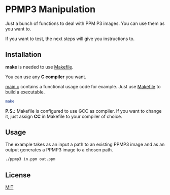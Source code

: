 # PPMP3 Manipulation

Just a bunch of functions to deal with PPM P3 images. You can use them as you want to.

If you want to test, the next steps will give you instructions to.
## Installation

**make** is needed to use [Makefile](Makefile).

You can use any **C compiler** you want. 

[main.c](src/main.c) contains a functional usage code for example. Just use [Makefile](Makefile) to build a executable.
```sh
make
```
**P.S.:** Makefile is configured to use GCC as compiler. If you want to change it, just assign **CC** in Makefile to your compiler of choice.

## Usage

The example takes as an input a path to an existing PPMP3 image and as an output generates a PPMP3 image to a chosen path.
```sh
./ppmp3 in.ppm out.ppm
```

## License

[MIT](LICENSE)
